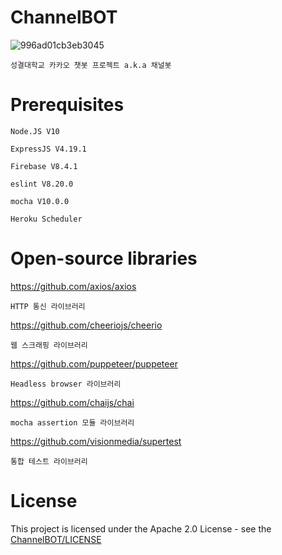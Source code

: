 # ChannelBOT
![996ad01cb3eb3045](https://user-images.githubusercontent.com/33346331/181908531-48160306-a47c-4560-bc26-c88381507210.png)

    성결대학교 카카오 챗봇 프로젝트 a.k.a 채널봇
# Prerequisites
    Node.JS V10
    
    ExpressJS V4.19.1
    
    Firebase V8.4.1
    
    eslint V8.20.0
    
    mocha V10.0.0
    
    Heroku Scheduler
# Open-source libraries
https://github.com/axios/axios

    HTTP 통신 라이브러리
https://github.com/cheeriojs/cheerio

    웹 스크래핑 라이브러리
https://github.com/puppeteer/puppeteer

    Headless browser 라이브러리
    
https://github.com/chaijs/chai
    
    mocha assertion 모듈 라이브러리
    
https://github.com/visionmedia/supertest
    
    통합 테스트 라이브러리    
# License
This project is licensed under the Apache 2.0 License - see the [ChannelBOT/LICENSE](LICENSE)
